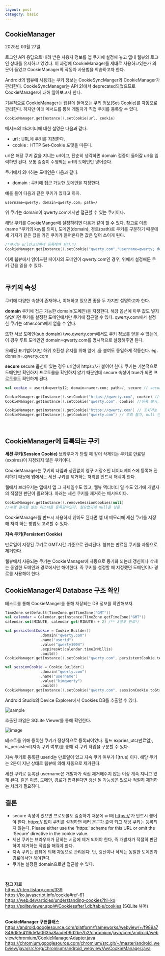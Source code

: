```yaml
---
layout: post
category: basic
---
```


## CookieManager

2025년 03월 27일  

로그인 API 응답으로 내려 받은 사용자 정보를 앱 쿠키에 설정해 놓고 앱내 웹뷰의 로그인 상태를 유지하고 있었다.
이 과정에 CookieManager를 제대로 사용하고있는가 의문이 들었고 CookieManager의 작동과 사용법을 학습하고자 한다.

Android의 웹뷰에 사용되는 쿠키 정보는 CookieSyncManger와 CookieManager가 관리한다. CookieSyncManager는 API 21에서 deprecated되었으므로 CookieManager에 대해 알아보고자 한다.


기본적으로 CookieManager는 웹뷰에 들어오는 쿠키 정보(Set-Cookie)를 자동으로 관리한다. 하지만 아래 메서드를 통해 개발자가 직접 쿠키를 등록할 수 있다.   

```kotlin
CookieManager.getInstance().setCookie(url, cookie)
```

메서드의 파라미터에 대한 설명은 다음과 같다.

- url : URL에 쿠키를 지정한다.
- cookie : HTTP Set-Cookie 포맷을 따른다.
 

url은 해당 쿠키 값을 지니는 url이고, 단순히 생각하면 domain 검증이 들어갈 url을 입력하면 된다. 보통 검증이 수행되는 url의 도메인만 넣어준다.

쿠키에서 의미하는 도메인은 다음과 같다.

- domain : 쿠키에 접근 가능한 도메인을 지정한다.

예를 들어 다음과 같은 쿠키가 있다고 하자.

```
username=qwerty; domain=qwerty.com; path=/ 
```

위 쿠키는 domain이 qwerty.com에서만 접근할 수 있는 쿠키이다.

해당 쿠키를 CookieManger에 설정하려면 다음과 같이 할 수 있다. 참고로 이름(name *쿠키의 key를 의미), 도메인(domain), 경로(path)로 쿠키를 구분하기 때문에 세 가지가 같은 값을 가진 쿠키가 들어온다면 값은 덮어 쓰이게 된다.  

```kotlin
/*쿠키는 url인코딩하여 등록해야 한다.*/
CookieManager.getInstance().setCookie("qwerty.com","username=qwerty; domain=qwerty.com; path=/")
```

이제 웹뷰에서 읽어드린 페이지의 도메인이 qwerty.com인 경우, 위에서 설정해둔 쿠키 값을 읽을 수 있다.  
<br/>

## 쿠키의 속성

쿠키에 다양한 속성이 존재하나, 이해하고 있으면 좋을 두 가지만 설명하고자 한다.

**domain**
쿠키에 접근 가능한 domain(도메인)을 지정한다. 해당 옵션에 아무 값도 넣지 않았다면 쿠키를 설정한 도메인에서만 쿠키에 접근할 수 있다. qwerty.com에서 설정한 쿠키는 other.com에서 얻을 수 없다. 

또한 서브 도메인(sub domain) two.qwerty.com에서도 쿠키 정보를 얻을 수 없는데, 이 경우 루트 도메인인 domain=qwerty.com를 명시적으로 설정해주면 된다.

오래된 표기법이지만 하위 호환성 유지를 위해 앞에 .을 붙여도 동일하게 작동한다. 
eg. domain=.qwerty.com 

**secure**
secure 옵션이 있는 경우 url앞에 https://가 붙어야 한다. 쿠키는 기본적으로 도메인만 확인하지 프로토콜을 확인하지 않기 때문인데 secure 속성이 true가 되면 프로토콜도 확인하게 된다. 

```kotlin
val cookie = userid=qwerty12; domain=naver.com; path=/; secure // secure 속성을 지닌 쿠키

CookieManager.getInstance().setCookie("https://qwerty.com", cookie) //등록 가능
CookieManager.getInstance().setCookie("qwerty.com", cookie) //등록 불가, 안됨

CookieManager.getInstance().getCookie("https://qwerty.com") // 조회가능
CookieManager.getInstance().getCookie("qwerty.com") // 조회 불가, null 반환
```
<br/>

## CookieManager에 등록되는 쿠키

**세션 쿠키(Session Cookie)**
브라우저가 닫힐 때 같이 삭제되는 쿠키로 만료일(expires)이 지정되지 않은 쿠키이다.  

CookieManager는 쿠키의 타입과 상관없이 영구 저장소인 데이터베이스에 등록해 관리하기 때문에 앱에서는 세션 쿠키를 제거하는 처리를 반드시 해줘야 한다.

웹에서 브라우저는 앱에서 앱 그 자체일수도 있고, 웹뷰 액티비티 일 수도 있기에 개발자의 적절한 판단이 필요하다. 아래는 세션 쿠키를 제거하는 메서드이다. 

```kotlin
CookieManager.getInstance().removeSessionCookies(null) 
//수행 결과를 받는 리스너를 등록할수있다. 필요없기에 null을 넣음
```

CookieManager를 반드시 사용하지 않아도 된다면  앱 내 메모리에 세션 쿠키를 저장해 처리 하는 방법도 고려할 수 있다.

**지속 쿠키(Persistent Cookie)**

만료일이 지정된 쿠키로 GMT시간 기준으로 관리된다. 웹뷰는 만료된 쿠키를 자동으로 제거한다. 

웹뷰에서 사용되는 쿠키는 CookieManager에 자동으로 동기화 되는데 갱신이나 삭제는 동일한 도메인과 경로에서만 해야한다. 즉 쿠키를 설정할 때 지정했던 도메인이나 경로를 사용해야 한다. 
<br/>

## CookieManager의 Database 구조 확인
테스트를 통해 CookieManger를 통해 저장되는 DB 정보를 확인해보자.

```kotlin
TimeZone.setDefault(TimeZone.getTimeZone("GMT"))
val calendar = Calendar.getInstance(TimeZone.getTimeZone("GMT"))
calendar.set(MINUTE, calendar.get(MINUTE) + 2) /** 2분후 만료*/

val persistentCookie = Cookie.Builder()
                .domain("qwerty.com")
                .name("userid")
                .value("qwerty1004")
                .expiresAt(calendar.timeInMillis)
                .build()
CookieManager.getInstance().setCookie("qwerty.com", persistentCookie.toString())

val sessionCookie = Cookie.Builder()
                .domain("qwerty.com")
                .name("username")
                .value("kimqwerty")
                .build()
CookieManager.getInstance().setCookie("qwerty.com", sessionCookie.toString())
```

Android Studio의 Device Explorer에서 Cookies DB를 추출할 수 있다.

![sample](https://github.com/user-attachments/assets/82551a62-f804-4485-9660-a2f55c2a88ee)


추출된 파일은 SQLite Viewer를 통해 확인한다.

![image](https://github.com/user-attachments/assets/96f02e24-49f1-4469-ad2b-d1e8fa557b39)


테스트를 위해 등록한 쿠키가 정상적으로 등록되어있다. 
필드 expries_utc(만료일), is_persistent(지속 쿠키 여부)를 통해 각 쿠키 타입을 구분할 수 있다.

지속 쿠키로 등록된 userid는 만료일이 있고 지속 쿠키 여부가 1(true) 이다. 해당 쿠키는 2분이 지난 상태로 웹뷰에 의해 자동으로 제거된다.  

세션 쿠키로 등록된 username은 개발자가 직접 제거해주지 않는 이상 계속 지니고 있게 된다. 
같은 이름, 도메인, 경로가 입력된다면 갱신 될 가능성은 있으나 적절히 제거하는 처리가 필요하다.
<br/>

## 결론

- secure 속성이 있으면 프로토콜도 검증하기 때문에 url에 [https://](https://가) 가 반드시 붙어야 한다.
https:// 없이 쿠키를 설정하면 에러 문구가 출력 되고 해당 쿠키는 등록되지 않는다. 
Please either use the 'https:' scheme for this URL or omit the 'Secure' directive in the cookie value.
- 세션 쿠키는 브라우저가 닫히는 시점에 제거 되어야 한다, 즉 개발자가 적절히 판단하여 제거하는 작업을 해줘야 한다.
- 지속 쿠키는 웹뷰에 의해 자동으로 관리된다. 단, 갱신이나 삭제는 동일한 도메인과 경로에서만 해야한다.
- 쿠키는 설정된 domain으로만 접근할 수 있다.

<br/>

**참고 자료**  
https://i-ten.tistory.com/339  
https://ko.javascript.info/cookie#ref-61  
https://web.dev/articles/understanding-cookies?hl=ko   
https://sqliteviewer.app/#/Cookiesafter1.db/table/cookies (SQLite 뷰어)  
<br/>

**CookieManager 구현클래스**  
https://android.googlesource.com/platform/frameworks/webview/+/f989a7846d5fe4116de1a0635a8aade09d2be7b2/chromium/java/com/android/webview/chromium/CookieManagerAdapter.java
https://chromium.googlesource.com/chromium/src.git/+/master/android_webview/java/src/org/chromium/android_webview/AwCookieManager.java
